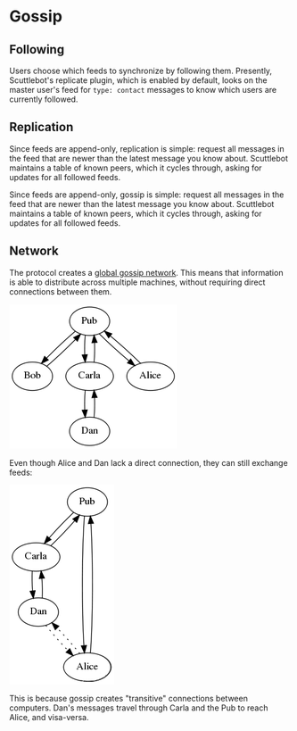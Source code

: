 # Gossip

## Following 

Users choose which feeds to synchronize by following them. Presently, Scuttlebot's replicate plugin, which is enabled by default, looks on the master user's feed for `type: contact` messages to know which users are currently followed.

## Replication

Since feeds are append-only, replication is simple: request all messages in the feed that are newer than the latest message you know about. Scuttlebot maintains a table of known peers, which it cycles through, asking for updates for all followed feeds.

Since feeds are append-only, gossip is simple: request all messages in the feed that are newer than the latest message you know about. Scuttlebot maintains a table of known peers, which it cycles through, asking for updates for all followed feeds.

## Network

The protocol creates a [global gossip network](https://en.wikipedia.org/wiki/Gossip_protocol). This means that information is able to distribute across multiple machines, without requiring direct connections between them.

![Gossip graph 1](../assets/gossip-graph1.png)

Even though Alice and Dan lack a direct connection, they can still exchange feeds:

![Gossip graph 2](../assets/gossip-graph2.png)

This is because gossip creates "transitive" connections between computers. Dan's messages travel through Carla and the Pub to reach Alice, and visa-versa.
